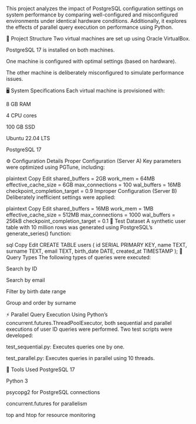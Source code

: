 This project analyzes the impact of PostgreSQL configuration settings on system performance by comparing well-configured and misconfigured environments under identical hardware conditions. Additionally, it explores the effects of parallel query execution on performance using Python.

📁 Project Structure
Two virtual machines are set up using Oracle VirtualBox.

PostgreSQL 17 is installed on both machines.

One machine is configured with optimal settings (based on hardware).

The other machine is deliberately misconfigured to simulate performance issues.

🖥️ System Specifications
Each virtual machine is provisioned with:

8 GB RAM

4 CPU cores

100 GB SSD

Ubuntu 22.04 LTS

PostgreSQL 17

⚙️ Configuration Details
Proper Configuration (Server A)
Key parameters were optimized using PGTune, including:

plaintext
Copy
Edit
shared_buffers = 2GB
work_mem = 64MB
effective_cache_size = 6GB
max_connections = 100
wal_buffers = 16MB
checkpoint_completion_target = 0.9
Improper Configuration (Server B)
Deliberately inefficient settings were applied:

plaintext
Copy
Edit
shared_buffers = 16MB
work_mem = 1MB
effective_cache_size = 512MB
max_connections = 1000
wal_buffers = 256kB
checkpoint_completion_target = 0.1
🧪 Test Dataset
A synthetic user table with 10 million rows was generated using PostgreSQL’s generate_series() function:

sql
Copy
Edit
CREATE TABLE users (
    id SERIAL PRIMARY KEY,
    name TEXT,
    surname TEXT,
    email TEXT,
    birth_date DATE,
    created_at TIMESTAMP
);
🧾 Query Types
The following types of queries were executed:

Search by ID

Search by email

Filter by birth date range

Group and order by surname

⚡ Parallel Query Execution
Using Python’s concurrent.futures.ThreadPoolExecutor, both sequential and parallel executions of user ID queries were performed. Two test scripts were developed:

test_sequential.py: Executes queries one by one.

test_parallel.py: Executes queries in parallel using 10 threads.

🧰 Tools Used
PostgreSQL 17

Python 3

psycopg2 for PostgreSQL connections

concurrent.futures for parallelism

top and htop for resource monitoring
